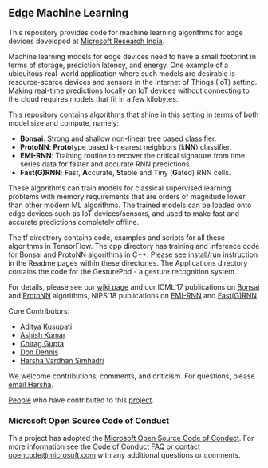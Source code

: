 ## Edge Machine Learning

This repository provides code for machine learning algorithms for edge devices developed at [Microsoft Research India](https://www.microsoft.com/en-us/research/project/resource-efficient-ml-for-the-edge-and-endpoint-iot-devices/). 

Machine learning models for edge devices need to have a small footprint in terms of storage, prediction latency, and energy. One example of a ubiquitous real-world application where such models are desirable is resource-scarce devices and sensors in the Internet of Things (IoT) setting. Making real-time predictions locally on IoT devices without connecting to the cloud requires models that fit in a few kilobytes.

This repository contains algorithms that shine in this setting in terms of both model size and compute, namely:
 - **Bonsai**: Strong and shallow non-linear tree based classifier.
 - **ProtoNN**: **Proto**type based k-nearest neighbors (k**NN**) classifier. 
 - **EMI-RNN**: Training routine to recover the critical signature from time series data for faster and accurate RNN predictions.
 - **Fast(G)RNN**: **F**ast, **A**ccurate, **S**table and **T**iny (**G**ated) RNN cells.
 
These algorithms can train models for classical supervised learning problems with memory requirements that are orders of magnitude lower than other modern ML algorithms. The trained models can be loaded onto edge devices such as IoT devices/sensors, and used to make fast and accurate predictions completely offline.

The tf directrory contains code, examples and scripts for all these algorithms in TensorFlow. The cpp directory has training and inference code for Bonsai and ProtoNN algorithms in C++. Please see install/run instruction in the Readme pages within these directories. The Applications directory contains the code for the GesturePod - a gesture recognition system.

For details, please see our [wiki page](https://github.com/Microsoft/EdgeML/wiki/) and our ICML'17 publications on [Bonsai](docs/publications/Bonsai.pdf) and [ProtoNN](docs/publications/ProtoNN.pdf) algorithms, NIPS'18 publications on [EMI-RNN](docs/publications/EMI-RNN.pdf) and [Fast(G)RNN](docs/publications/FastGRNN.pdf).  

Core Contributors:
  - [Aditya Kusupati](https://adityakusupati.github.io/)
  - [Ashish Kumar](https://ashishkumar1993.github.io/)
  - [Chirag Gupta](https://aigen.github.io/)
  - [Don Dennis](https://dkdennis.xyz)
  - [Harsha Vardhan Simhadri](http://harsha-simhadri.org)

We welcome contributions, comments, and criticism. For questions, please [email Harsha](mailto:harshasi@microsoft.com).

[People](https://github.com/Microsoft/EdgeML/wiki/People/) who have contributed to this [project](https://www.microsoft.com/en-us/research/project/resource-efficient-ml-for-the-edge-and-endpoint-iot-devices/).


### Microsoft Open Source Code of Conduct
This project has adopted the [Microsoft Open Source Code of Conduct](https://opensource.microsoft.com/codeofconduct/). For more information see the [Code of Conduct FAQ](https://opensource.microsoft.com/codeofconduct/faq/) or contact [opencode@microsoft.com](mailto:opencode@microsoft.com) with any additional questions or comments.

